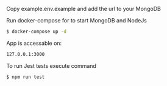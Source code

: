 Copy example.env.example and add the url to your MongoDB

Run docker-compose for to start MongoDB and NodeJs
```sh
$ docker-compose up -d
```

App is accessable on:
```sh
127.0.0.1:3000
```

To run Jest tests execute command
```sh
$ npm run test
```